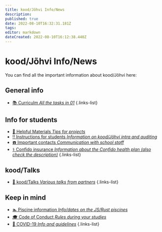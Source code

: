 ```yaml
---
title: kood/Jõhvi Info/News
description: 
published: true
date: 2022-08-10T16:32:31.181Z
tags: 
editor: markdown
dateCreated: 2022-08-10T16:12:38.440Z
---
```


# kood/Jõhvi Info/News
You can find all the important information about kood/Jõhvi here:
## General info
- [📚 Curriculm *All the tasks in 01*](/koodjohvi/curriculum)
{.links-list}
## Info for students
- [📖 Helpful Materials *Tips for projects*](/helpful-materials)
- [‼️ Instructions for students *Information on kood/Jõhvi intra and auditing*](/koodjohvi/instructions)
- [☎️ Important contacts *Communication with school staff*](/koodjohvi/contacts)
- [⚕️ Confido insurance *Information about the Confido health plan (also check the description)*](https://www.youtube.com/watch?v=BH613qoA0UY)
{.links-list}
## kood/Talks
- [🎥 kood/Talks *Various talks from partners*](/koodjohvi/talks)
{.links-list}

## Keep in mind
- [🏊 Piscine information *Info/dates on the JS/Rust piscines*](/koodjohvi/piscines)
- [🎓 Code of Conduct *Rules during your studies*](/koodjohvi/piscines)
- [🦠 COVID-19 *Info and guidelines*](/koodjohvi/covid)
{.links-list}

